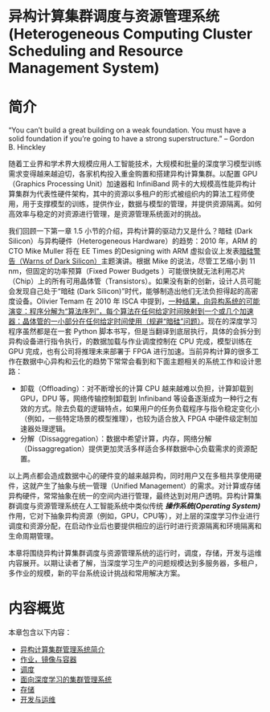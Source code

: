 <!--Copyright © Microsoft Corporation. All rights reserved.
  适用于[License](https://github.com/microsoft/AI-System/blob/main/LICENSE)版权许可-->

# 异构计算集群调度与资源管理系统 (Heterogeneous Computing Cluster Scheduling and Resource Management System)

# 简介   

“You can’t build a great building on a weak foundation. You must have a solid foundation if you’re going to have a strong superstructure.” – Gordon B. Hinckley 

随着工业界和学术界大规模应用人工智能技术，大规模和批量的深度学习模型训练需求变得越来越迫切，各家机构投入重金购置和搭建异构计算集群。以配置 GPU（Graphics Processing Unit）加速器和 InfiniBand 网卡的大规模高性能异构计算集群为代表性硬件架构，其中的资源以多租户的形式被组织内的算法工程师使用，用于支撑模型的训练，提供作业，数据与模型的管理，并提供资源隔离。如何高效率与稳定的对资源进行管理，是资源管理系统面对的挑战。

我们回顾一下第一章 1.5 小节的介绍，异构计算的驱动力又是什么？暗硅 (Dark Silicon）与异构硬件（Heterogeneous Hardware）的趋势：2010 年，ARM 的 CTO Mike Muller 将在 EE Times 的Designing with ARM 虚拟会议上发表[暗硅警告（Warns of Dark Silicon）](https://www.eetimes.com/arm-cto-warns-of-dark-silicon/)主题演讲。根据 Mike 的说法，尽管工艺缩小到 11 nm，但固定的功率预算（Fixed Power Budgets ）可能很快就无法利用芯片（Chip）上的所有可用晶体管（Transistors）。如果没有新的创新，设计人员可能会发现自己处于“暗硅 (Dark Silicon)”时代，能够制造出他们无法负担得起的高密度设备。Olivier Temam 在 2010 年 ISCA 中提到，[一种结果，向异构系统的可能演变：程序分解为“算法序列”，每个算法在任何给定时间映射到一个或几个加速器：晶体管的一小部分在任何给定时间使用（规避“暗硅”问题）](https://pages.saclay.inria.fr/olivier.temam/homepage/ISCA2010web.pdf)。现在的深度学习程序虽然都是在一套 Python 脚本书写，但是当翻译到底层执行，具体的会拆分到异构设备进行指令执行，的数据加载与作业调度控制在 CPU 完成，模型训练在 GPU 完成，也有公司将推理未来部署于 FPGA 进行加速。当前异构计算的很多工作在数据中心异构和云化的趋势下常常会看到和下面主题相关的系统工作和设计思路：
  -  卸载（Offloading）：对不断增长的计算 CPU 越来越难以负担，计算卸载到 GPU，DPU 等，网络传输控制卸载到 Infiniband 等设备逐渐成为一种行之有效的方式。除去负载的逻辑特点，如果用户的任务负载程序与指令稳定变化小（例如，一些特定场景的模型推理），也较为适合放入 FPGA 中硬件级定制加速器处理逻辑。
  -  分解（Dissaggregation）：数据中希望计算，内存，网络分解（Dissaggregation）提供更加灵活多样适合多样数据中心负载需求的资源配置。
  
以上两点都会造成数据中心的硬件变的越来越异构，同时用户又在多租共享使用硬件，这就产生了抽象与统一管理（Unified Management）的需求。对计算或存储异构硬件，常常抽象在统一的空间内进行管理，最终达到对用户透明。异构计算集群调度与资源管理系统在人工智能系统中类似传统 ***操作系统(Operating System)*** 作用，它对下抽象异构资源（例如，GPU，CPU等），对上层的深度学习作业进行调度和资源分配，在启动作业后也要提供相应的运行时进行资源隔离和环境隔离和生命周期管理。

本章将围绕异构计算集群调度与资源管理系统的运行时，调度，存储，开发与运维内容展开。以期让读者了解，当深度学习生产的问题规模达到多服务器，多租户，多作业的规模，新的平台系统设计挑战和常用解决方案。

# 内容概览

本章包含以下内容：

- [异构计算集群管理系统简介](7.1-异构计算集群管理系统简介.md)
- [作业，镜像与容器](7.2-训练作业，镜像与容器.md)
- [调度](7.3-调度.md)
- [面向深度学习的集群管理系统](7.4-面向深度学习的集群管理系统.md)
- [存储](7.5-存储.md)
- [开发与运维](7.6-开发与运维.md)

